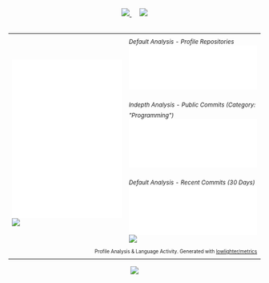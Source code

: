 <div align="center">
	<section>
		<a href="https://github.com/anuraghazra/github-readme-stats">
		<img width="375" src="https://github-readme-stats-git-masterrstaa-rickstaa.vercel.app/api?username=tobealive&count_private=true&include_orgs=true&show_icons=true&theme=tokyonight">
		</a>
		&nbsp; &nbsp;
		<a href="https://github.com/DenverCoder1/github-readme-streak-stats">
		<img width="375" src="https://streak-stats.demolab.com/?user=tobealive&theme=tokyonight">
		</a>
	</section>
	<div>&nbsp;</div>
	<section>
		<table>
			<tr>
				<td>
					<br>
					<a href="https://github.com/tobealive"><img align="center" width="420" src="assets/base.svg" alt="Base" /></a><br>
					<img src="./.empty-path/to-fix-table-on-mobile.gif" width="360">
				</td>
				<td>
					<sub><em>Default Analysis - Profile Repositories</em></sub><br>
					<a href="https://github.com/tobealive"><img align="center" width="420" src="assets/langs-all.svg" alt="All Commits Analysis"></a><br>
					<br>
					<sub><em>Indepth Analysis - Public Commits (Category: "Programming")</em></sub><br>
					<a href="https://github.com/tobealive"><img align="center" width="420" src="assets/langs-indepth-programming.svg" alt="Programming Category Analysis"></a><br>
					<br>
					<sub><em>Default Analysis - Recent Commits (30 Days)</em></sub><br>
					<a href="https://github.com/tobealive"><img align="center" width="420" src="assets/langs-recent.svg" alt="Recent Analysis"></a><br>
					<a href="https://github.com/tobealive"><img src="/.github/readme/imgs/features_embed.gif" width="360"></a>
				</td>
			</tr>
			<tr>
				<td colspan="2" align="right">
					<sub>
					<sup>Profile Analysis & Language Activity. Generated with <a href="https://github.com/lowlighter/metrics">lowlighter/metrics</a></sup>
					</sub>
				</td>
			</tr>
		</table>
	</section>
	<footer><img src="https://capsule-render.vercel.app/api?type=waving&color=gradient&height=110&section=footer&animation=twinkling" /></footer>
</div>
